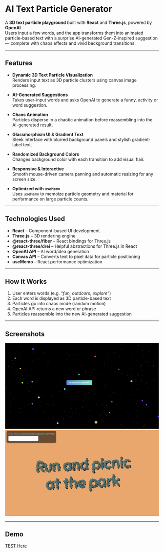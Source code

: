 # AI Text Particle Generator

A **3D text particle playground** built with **React** and **Three.js**, powered by **OpenAI**.  
Users input a few words, and the app transforms them into animated particle-based text with a surprise AI-generated Gen-Z-inspired suggestion — complete with chaos effects and vivid background transitions.

---

## Features

- **Dynamic 3D Text Particle Visualization**  
  Renders input text as 3D particle clusters using canvas image processing.

- **AI-Generated Suggestions**  
  Takes user-input words and asks OpenAI to generate a funny, activity or word suggestion.

- **Chaos Animation**  
  Particles disperse in a chaotic animation before reassembling into the AI-generated result.

- **Glassmorphism UI & Gradient Text**  
  Sleek interface with blurred background panels and stylish gradient-label text.

- **Randomized Background Colors**  
  Changes background color with each transition to add visual flair.

- **Responsive & Interactive**  
  Smooth mouse-driven camera panning and automatic resizing for any screen size.

- **Optimized with `useMemo`**  
  Uses `useMemo` to memoize particle geometry and material for performance on large particle counts.

---

## Technologies Used

- **React** – Component-based UI development
- **Three.js** – 3D rendering engine
- **@react-three/fiber** – React bindings for Three.js
- **@react-three/drei** – Helpful abstractions for Three.js in React
- **OpenAI API** – AI word/idea generation
- **Canvas API** – Converts text to pixel data for particle positioning
- **useMemo** – React performance optimization

---

## How It Works

1. User enters words (e.g. _“fun, outdoors, explore”_)
2. Each word is displayed as 3D particle-based text
3. Particles go into chaos mode (random motion)
4. OpenAI API returns a new word or phrase
5. Particles reassemble into the new AI-generated suggestion




---

## Screenshots
![Landing Page](./landing-page.png)
![Result Page](./result.png)


---

## Demo

[TEST Here](https://genz-ai-generator.vercel.app/)
